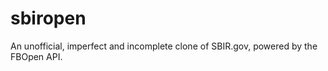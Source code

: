 sbiropen
========

An unofficial, imperfect and incomplete clone of SBIR.gov, powered by the FBOpen API.
